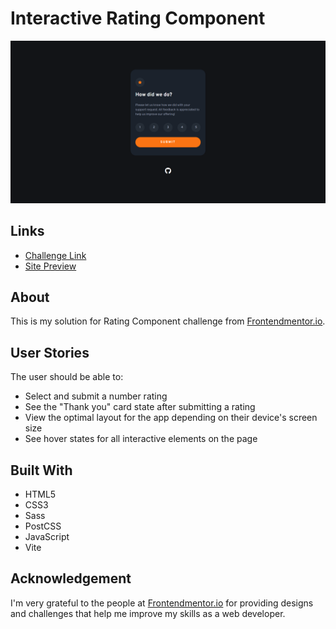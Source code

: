 # Interactive Rating Component
![](public/images/solution-screenshot.png)
## Links
- [Challenge Link](https://www.frontendmentor.io/challenges/interactive-rating-component-koxpeBUmI)
- [Site Preview](https://robinjmm-rating-component.vercel.app/)

## About
This is my solution for Rating Component challenge from [Frontendmentor.io](https://www.frontendmentor.io).

## User Stories
The user should be able to:
- Select and submit a number rating
- See the "Thank you" card state after submitting a rating
- View the optimal layout for the app depending on their device's screen size
- See hover states for all interactive elements on the page

## Built With
- HTML5
- CSS3
- Sass
- PostCSS
- JavaScript
- Vite

## Acknowledgement
I'm very grateful to the people at [Frontendmentor.io](https://frontendmentor.io) for providing designs and challenges that help me improve my skills as a web developer.